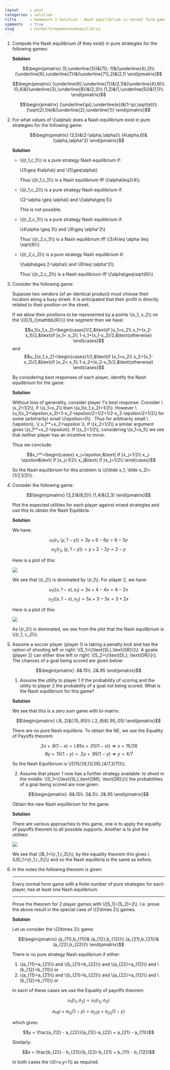 ```yaml
---
layout     : post
categories : solution
title      : Homework 2 Solution - Nash equilibrium in normal form games
comments   : true
slug       : normalformgamesnashequilibria
---
```



1. Compute the Nash equilibrium (if they exist) in pure strategies for the following games:

    **Solution**

    $$\begin{pmatrix}
    (5,\underline{3})&(70,-1)&(\underline{4},2)\\
    (\underline{6},\underline{7})&(\underline{71},2)&(2,1)
    \end{pmatrix}$$

    $$\begin{pmatrix}
    (\underline{6},\underline{7})&(2,1)&(\underline{4},6)\\
    (0,4)&(\underline{3},\underline{8})&(2,3)\\
    (1,2)&(1,\underline{5})&(1,1)\\
    \end{pmatrix}$$

    $$\begin{pmatrix}
    (\underline{\pi},\underline{e})&(1-\pi,\sqrt(e))\\
    (\sqrt(2),1/e)&(\underline{2},\underline{1})
    \end{pmatrix}$$


2. For what values of \\(\alpha\\) does a Nash equilibrium exist in pure strategies for the following game:

    $$\begin{pmatrix}
    (3,5)&(2-\alpha,\alpha)\\
    (4\alpha,6)&(\alpha,\alpha^2)
    \end{pmatrix}$$

    **Solution**

    - \\((r_1,c_1)\\) is a pure strategy Nash equilibrium if:

        \\(3\geq 4\alpha\\) and \\(5\geq\alpha\\)

        Thus \\((r_1,c_1)\\) is a Nash equilibrium iff \\(\alpha\leq3/4\\).

    - \\((r_1,c_2)\\) is a pure strategy Nash equilibrium if:

        \\(2-\alpha \geq \alpha\\) and \\(\alpha\geq 5\\)

        This is not possible.

    - \\((r_2,c_1)\\) is a pure strategy Nash equilibrium if:

        \\(4\alpha \geq 3\\) and \\(6\geq \alpha^2\\)

        Thus \\((r_2,c_1)\\) is a Nash equilibrium iff \\(3/4\leq \alpha \leq \sqrt{6}\\)

    - \\((r_2,c_2)\\) is a pure strategy Nash equilibrium if:

        \\(\alpha\geq 2-\alpha\\) and \\(6\leq \alpha^2\\)

        Thus \\((r_2,c_2)\\) is a Nash equilibrium iff \\(\alpha\geq\sqrt{6}\\)

3. Consider the following game:

    Suppose two vendors (of an identical product) must choose their location along a busy street. It is anticipated that their profit is directly related to their position on the street.

    If we allow their positions to be represented by a points \\(x_1, x_2\\) on the \\([0,1]_{\mathbb{R}}\\) line segment then we have:

    $$u_1(x_1,x_2)=\begin{cases}1/2,&\text{if }x_1=x_2\\
    x_1+(x_2-x_1)/2,&\text{if }x_1< x_2\\
    1-x_1+(x_1-x_2)/2,&\text{otherwise}
    \end{cases}$$
    and
    $$u_2(x_1,x_2)=\begin{cases}1/2,&\text{if }x_1=x_2\\
    x_2+(x_1-x_2)/2,&\text{if }x_2< x_1\\
    1-x_2+(x_2-x_1)/2,&\text{otherwise}
    \end{cases}$$

    By considering best responses of each player, identify the Nash equilibrium for the game.

    **Solution**

    Without loss of generality, consider player 1's best response.
    Consider \\(x_2<1/2\\), if \\(x_1=x_2\\) then \\(u_1(x_1,x_2)=1/2\\).
    However \\(u_1(x_2+\epsilon,x_2)=1-x_2-\epsilon/2=1/2+1/2-x_2-\epsilon/2>1/2\\) for some (arbitrarily) small \\(\epsilon>0\\) .
    Thus for arbitrarily small \\(\epsilon\\), \\( x\_1^\*=x\_2+\\epsilon \\).
    If \\(x_2>1/2\\) a similar argument gives \\(x\_1^*=x\_2-\epsilon\\).
    If \\(x_2=1/2\\), considering \\(x_1=x_1\\) we see that neither player has an incentive to move.

    Thus we conclude:

    $$x_i^*=\begin{cases}
    x_j+\epsilon,&\text{ if }x_j<1/2\\
    x_j-\epsilon&\text{ if }x_j>1/2\\
    x_j&\text{ if }x_j=1/2\\
    \end{cases}$$

    So the Nash equilibrium for this problem is \\((\tilde x_1, \tilde x_2)=(1/2,1/2)\\).

4. Consider the following game:

    $$\begin{pmatrix}
    (3,2)&(6,5)\\
    (1,4)&(2,3)
    \end{pmatrix}$$


    Plot the expected utilities for each player against mixed strategies and use this to obtain the Nash Equilibria.

    **Solution**

    We have:

    $$u_1(r_1,(y,1-y))=3y+6-6y=6-3y$$
    $$u_2(r_2,(y,1-y))=y+2-2y=2-y$$

    Here is a plot of this:

    ![]({{site.baseurl}}/Homework/plots/HW2-P01.png)

    We see that \\(r_2\\) is dominated by \\(r_1\\). For player 2, we have:

    $$u_1((x,1-x),s_1)=2x+4-4x=4-2x$$
    $$u_2((x,1-x),s_2)=5x+3-3x=3+2x$$

    Here is a plot of this:

    ![]({{site.baseurl}}/Homework/plots/HW2-P02.png)

    As \\(r_2\\) is dominated, we see from the plot that the Nash equilibrium is \\((r_1, c_2)\\).

5. Assume a soccer player (player 1) is taking a penalty kick and has the option of shooting left or right: \\(S_1=\\{\text{SL},\text{SR}\\}\\). A goalie (player 2) can either dive left or right: \\(S_2=\\{\text{DL}, \text{DR}\\}\\). The chances of a goal being scored are given below:

    $$\begin{pmatrix}
    .8&.15\\
    .2&.95
    \end{pmatrix}$$


    1. Assume the utility to player 1 if the probability of scoring and the utility to player 2 the probability of a goal not being scored. What is the Nash equilibrium for this game?

    **Solution**

    We see that this is a zero sum game with bi-matrix:

    $$\begin{pmatrix}
    (.8,.2)&(.15,.85)\\
    (.2,.8)&(.95,.05)
    \end{pmatrix}$$

    There are no pure Nash equilibria. To obtain the NE, we use the Equality of Payoffs theorem:

    $$.2x+.8(1-x)=(.85x+.05(1-x))\Rightarrow x=15/28$$
    $$.8y+.15(1-y)=.2y+.95(1-y)\Rightarrow y=4/7$$

    So the Nash Equilibrium is \\(\{(15/28,13/28),(4/7,3/7)\}\\).

    2. Assume that player 1 now has a further strategy available: to shoot in the middle: \\(S_1=\\{\text{SL},\text{SM}, \text{SR}\\}\\) the probabilities of a goal being scored are now given:

    $$\begin{pmatrix}
    .8&.15\\
    .5&.5\\
    .2&.95
    \end{pmatrix}$$

    Obtain the new Nash equilibrium for the game.

    **Solution**

    There are various approaches to this game, one is to apply the equality of payoffs theorem to all possible supports. Another is to plot the utilities:

    ![]({{site.baseurl}}/Homework/plots/HW2-P03.png)

    We see that \\(B_1=\\{r_1,r_3\\}\\), by the equality theorem this gives \\(UD_1=\\{r_1,r_3\\}\\) and so the Nash equilibria is the same as before.

6. In the notes the following theorem is given:

    ---

    Every normal form game with a finite number of pure strategies for each player, has at least one Nash equilibrium.

    ---

    Prove the theorem for 2 player games with \\(\|S_1\|=\|S_2\|=2\\). I.e. prove the above result in the special case of \\(2\times 2\\) games.

    **Solution**


    Let us consider the \\(2\times 2\\) game:

    $$\begin{pmatrix}
    (a_{11},b_{11})& (a_{12},b_{12})\\
    (a_{21},b_{21})& (a_{22},b_{22})\\
    \end{pmatrix}$$

    There is no pure strategy Nash equilibrium if either:

    1. \\(a\_{11}<a\_{21}\\) and \\(b\_{21}<b\_{22}\\) and \\(a\_{22}<a\_{12}\\) and \\(b\_{12}<b\_{11}\\) or
    2. \\(a\_{11}>a\_{21}\\) and \\(b\_{21}>b\_{22}\\) and \\(a\_{22}>a\_{12}\\) and \\(b\_{12}>b\_{11}\\) or

    In each of these cases we use the Equality of payoffs theorem:

    $$
    u_1(r_1,\sigma_2) = u_1(r_2,\sigma_2)
    $$

    $$
    a_{11}y+a_{12}(1-y) = a_{21}y+a_{22}(1-y)
    $$

    which gives:

    $$y = \frac{a_{12} - a_{22}}{a_{12}-a_{22} + a_{21} - a_{11}}$$

    Similarly:

    $$x = \frac{b_{22} - b_{21}}{b_{22}-b_{21} + b_{11} - b_{12}}$$

    In both cases the \\(0<x,y<1\\) as required.
